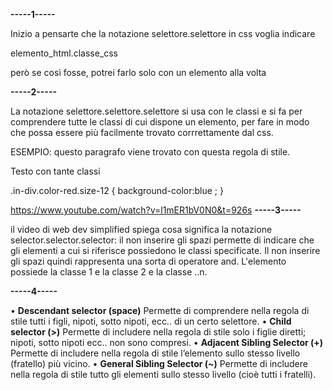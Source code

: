 **-----1-----**

Inizio a pensarte che la notazione selettore.selettore in css voglia
indicare

elemento_html.classe_css

però se così fosse, potrei farlo solo con un elemento alla volta

**-----2-----**

La notazione selettore.selettore.selettore si usa con le classi
e si fa per comprendere tutte le classi di cui dispone un elemento,
per fare in modo che possa essere più facilmente trovato corrrettamente
dal css.

ESEMPIO: questo paragrafo viene trovato con questa regola di stile.
<!--html -->
<p class="in-div color-red size-12">Testo con tante classi</p>
<!--css -->
.in-div.color-red.size-12 {
  background-color:blue ;
}

https://www.youtube.com/watch?v=l1mER1bV0N0&t=926s
**-----3-----**


il video di web dev simplified spiega cosa significa la notazione 
selector.selector.selector: il non inserire gli spazi permette di indicare
che gli elementi a cui si riferisce possiedono le classi specificate.
Il non inserire gli spazi quindi rappresenta una sorta di operatore and. 
L'elemento possiede la classe 1 e la classe 2 e la classe ..n.

**-----4-----**
 
 • **Descendant selector (space)**
Permette di comprendere nella regola di stile tutti i figli, nipoti, sotto nipoti, ecc.. di un certo selettore.
 • **Child selector (>)** 
Permette di includere nella regola di stile solo i figlie diretti; nipoti, sotto nipoti ecc.. non sono compresi. 
 • **Adjacent Sibling Selector (+)** 
Permette di includere nella regola di stile l’elemento sullo stesso livello (fratello) più vicino.
 • **General Sibling Selector (~)** 
Permette di includere nella regola di stile tutto gli elementi sullo stesso livello (cioè tutti i fratelli).

